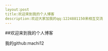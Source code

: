 ```yaml
---
layout:post
title:欢迎来到我的个人博客
description:欢迎大家加我的qq:1224881150来相互交流
---
```


##欢迎来到我的个人博客

我的github:machi12

